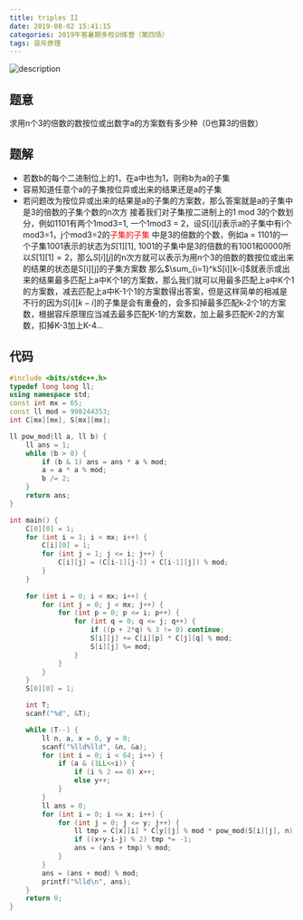 ```yaml
---
title: triples II
date: 2019-08-02 15:41:15
categories: 2019牛客暑期多校训练营（第四场）
tags: 容斥原理
---
```

![description](description.png)
## 题意
求用n个3的倍数的数按位或出数字a的方案数有多少种（0也算3的倍数）

## 题解
- 若数b的每个二进制位上的1，在a中也为1，则称b为a的子集
- 容易知道任意个a的子集按位异或出来的结果还是a的子集
- 若问题改为按位异或出来的结果是a的子集的方案数，那么答案就是a的子集中是3的倍数的子集个数的n次方
接着我们对子集按二进制上的1 mod 3的个数划分，例如1101有两个1mod3=1, 一个1mod3 = 2，设$S[i][j]$表示a的子集中有i个mod3=1，j个mod3=2的<font color=#FF0000 >子集的子集 </font>中是3的倍数的个数，例如a = 1101的一个子集1001表示的状态为$S[1][1]$, 1001的子集中是3的倍数的有1001和0000所以$S[1][1] = 2$，那么$S[i][j]$的n次方就可以表示为用n个3的倍数的数按位或出来的结果的状态是S[i][j]的子集方案数
那么$\sum_{i=1}^kS[i][k-i]$就表示或出来的结果最多匹配上a中K个1的方案数，那么我们就可以用最多匹配上a中K个1的方案数，减去匹配上a中K-1个1的方案数得出答案，但是这样简单的相减是不行的因为$S[i][k-i]$的子集是会有重叠的，会多扣掉最多匹配k-2个1的方案数，根据容斥原理应当减去最多匹配K-1的方案数，加上最多匹配K-2的方案数，扣掉K-3加上K-4...

## 代码
```cpp
#include <bits/stdc++.h>
typedef long long ll;
using namespace std;
const int mx = 65;
const ll mod = 998244353;
int C[mx][mx], S[mx][mx];

ll pow_mod(ll a, ll b) {
    ll ans = 1;
    while (b > 0) {
        if (b & 1) ans = ans * a % mod;
        a = a * a % mod;
        b /= 2;
    }
    return ans;
}

int main() {
    C[0][0] = 1;
    for (int i = 1; i < mx; i++) {
        C[i][0] = 1;
        for (int j = 1; j <= i; j++) {
            C[i][j] = (C[i-1][j-1] + C[i-1][j]) % mod;
        }
    }
    
    for (int i = 0; i < mx; i++) {
        for (int j = 0; j < mx; j++) {
            for (int p = 0; p <= i; p++) {
                for (int q = 0; q <= j; q++) {
                    if ((p + 2*q) % 3 != 0) continue;
                    S[i][j] += C[i][p] * C[j][q] % mod;
                    S[i][j] %= mod;
                }
            }
        }
    }
    S[0][0] = 1;

    int T;
    scanf("%d", &T);

    while (T--) {
        ll n, a, x = 0, y = 0;
        scanf("%lld%lld", &n, &a);
        for (int i = 0; i < 64; i++) {
            if (a & (1LL<<i)) {
                if (i % 2 == 0) x++;
                else y++;
            }
        }
        ll ans = 0;
        for (int i = 0; i <= x; i++) {
            for (int j = 0; j <= y; j++) {
                ll tmp = C[x][i] * C[y][j] % mod * pow_mod(S[i][j], n) % mod;
                if ((x+y-i-j) % 2) tmp *= -1;
                ans = (ans + tmp) % mod;
            }
        }
        ans = (ans + mod) % mod;
        printf("%lld\n", ans);
    }
    return 0;
}

```
